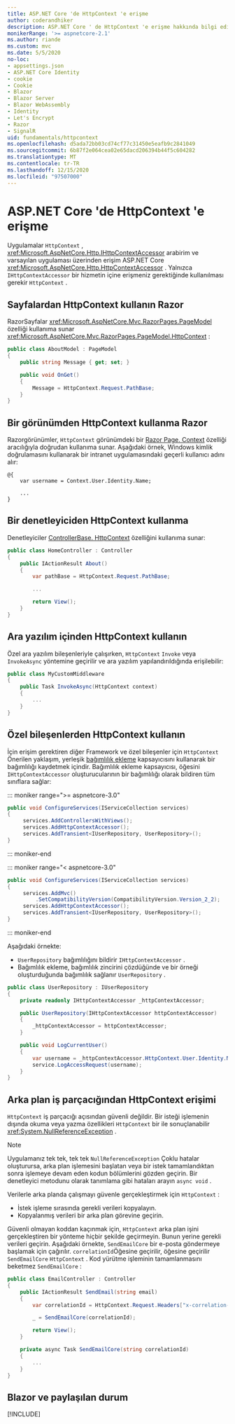 ```yaml
---
title: ASP.NET Core 'de HttpContext 'e erişme
author: coderandhiker
description: ASP.NET Core ' de HttpContext 'e erişme hakkında bilgi edinin.
monikerRange: '>= aspnetcore-2.1'
ms.author: riande
ms.custom: mvc
ms.date: 5/5/2020
no-loc:
- appsettings.json
- ASP.NET Core Identity
- cookie
- Cookie
- Blazor
- Blazor Server
- Blazor WebAssembly
- Identity
- Let's Encrypt
- Razor
- SignalR
uid: fundamentals/httpcontext
ms.openlocfilehash: d5ada72bb03cd74cf77c31450e5eafb9c2841049
ms.sourcegitcommit: 6b87f2e064cea02e65dacd206394b44f5c604282
ms.translationtype: MT
ms.contentlocale: tr-TR
ms.lasthandoff: 12/15/2020
ms.locfileid: "97507000"
---
```

# <a name="access-httpcontext-in-aspnet-core"></a>ASP.NET Core 'de HttpContext 'e erişme

Uygulamalar `HttpContext` , <xref:Microsoft.AspNetCore.Http.IHttpContextAccessor> arabirim ve varsayılan uygulaması üzerinden erişim ASP.NET Core <xref:Microsoft.AspNetCore.Http.HttpContextAccessor> . Yalnızca `IHttpContextAccessor` bir hizmetin içine erişmeniz gerektiğinde kullanılması gerekir `HttpContext` .

## <a name="use-httpcontext-from-no-locrazor-pages"></a>Sayfalardan HttpContext kullanın Razor

RazorSayfalar <xref:Microsoft.AspNetCore.Mvc.RazorPages.PageModel> özelliği kullanıma sunar <xref:Microsoft.AspNetCore.Mvc.RazorPages.PageModel.HttpContext> :

```csharp
public class AboutModel : PageModel
{
    public string Message { get; set; }

    public void OnGet()
    {
        Message = HttpContext.Request.PathBase;
    }
}
```

## <a name="use-httpcontext-from-a-no-locrazor-view"></a>Bir görünümden HttpContext kullanma Razor

Razorgörünümler, `HttpContext` görünümdeki bir [ Razor Page. Context](xref:Microsoft.AspNetCore.Mvc.Razor.RazorPage.Context) özelliği aracılığıyla doğrudan kullanıma sunar. Aşağıdaki örnek, Windows kimlik doğrulamasını kullanarak bir intranet uygulamasındaki geçerli kullanıcı adını alır:

```cshtml
@{
    var username = Context.User.Identity.Name;
    
    ...
}
```

## <a name="use-httpcontext-from-a-controller"></a>Bir denetleyiciden HttpContext kullanma

Denetleyiciler [ControllerBase. HttpContext](xref:Microsoft.AspNetCore.Mvc.ControllerBase.HttpContext) özelliğini kullanıma sunar:

```csharp
public class HomeController : Controller
{
    public IActionResult About()
    {
        var pathBase = HttpContext.Request.PathBase;

        ...

        return View();
    }
}
```

## <a name="use-httpcontext-from-middleware"></a>Ara yazılım içinden HttpContext kullanın

Özel ara yazılım bileşenleriyle çalışırken, `HttpContext` `Invoke` veya `InvokeAsync` yöntemine geçirilir ve ara yazılım yapılandırıldığında erişilebilir:

```csharp
public class MyCustomMiddleware
{
    public Task InvokeAsync(HttpContext context)
    {
        ...
    }
}
```

## <a name="use-httpcontext-from-custom-components"></a>Özel bileşenlerden HttpContext kullanın

İçin erişim gerektiren diğer Framework ve özel bileşenler için `HttpContext` Önerilen yaklaşım, yerleşik [bağımlılık ekleme](xref:fundamentals/dependency-injection) kapsayıcısını kullanarak bir bağımlılığı kaydetmek içindir. Bağımlılık ekleme kapsayıcısı, öğesini `IHttpContextAccessor` oluşturucularının bir bağımlılığı olarak bildiren tüm sınıflara sağlar:

::: moniker range=">= aspnetcore-3.0"

```csharp
public void ConfigureServices(IServiceCollection services)
{
     services.AddControllersWithViews();
     services.AddHttpContextAccessor();
     services.AddTransient<IUserRepository, UserRepository>();
}
```

::: moniker-end

::: moniker range="< aspnetcore-3.0"

```csharp
public void ConfigureServices(IServiceCollection services)
{
     services.AddMvc()
         .SetCompatibilityVersion(CompatibilityVersion.Version_2_2);
     services.AddHttpContextAccessor();
     services.AddTransient<IUserRepository, UserRepository>();
}
```

::: moniker-end

Aşağıdaki örnekte:

* `UserRepository` bağımlılığını bildirir `IHttpContextAccessor` .
* Bağımlılık ekleme, bağımlılık zincirini çözdüğünde ve bir örneği oluşturduğunda bağımlılık sağlanır `UserRepository` .

```csharp
public class UserRepository : IUserRepository
{
    private readonly IHttpContextAccessor _httpContextAccessor;

    public UserRepository(IHttpContextAccessor httpContextAccessor)
    {
        _httpContextAccessor = httpContextAccessor;
    }

    public void LogCurrentUser()
    {
        var username = _httpContextAccessor.HttpContext.User.Identity.Name;
        service.LogAccessRequest(username);
    }
}
```

## <a name="httpcontext-access-from-a-background-thread"></a>Arka plan iş parçacığından HttpContext erişimi

`HttpContext` iş parçacığı açısından güvenli değildir. Bir isteği işlemenin dışında okuma veya yazma özellikleri `HttpContext` bir ile sonuçlanabilir <xref:System.NullReferenceException> .

> [!NOTE]
> Uygulamanız tek tek, tek tek `NullReferenceException` Çoklu hatalar oluşturursa, arka plan işlemesini başlatan veya bir istek tamamlandıktan sonra işlemeye devam eden kodun bölümlerini gözden geçirin. Bir denetleyici metodunu olarak tanımlama gibi hataları arayın `async void` .

Verilerle arka planda çalışmayı güvenle gerçekleştirmek için `HttpContext` :

* İstek işleme sırasında gerekli verileri kopyalayın.
* Kopyalanmış verileri bir arka plan görevine geçirin.

Güvenli olmayan koddan kaçınmak için, `HttpContext` arka plan işini gerçekleştiren bir yönteme hiçbir şekilde geçirmeyin. Bunun yerine gerekli verileri geçirin. Aşağıdaki örnekte, `SendEmailCore` bir e-posta göndermeye başlamak için çağırılır. `correlationId`Öğesine geçirilir, öğesine geçirilir `SendEmailCore` `HttpContext` . Kod yürütme işleminin tamamlanmasını beketmez `SendEmailCore` :

```csharp
public class EmailController : Controller
{
    public IActionResult SendEmail(string email)
    {
        var correlationId = HttpContext.Request.Headers["x-correlation-id"].ToString();

        _ = SendEmailCore(correlationId);

        return View();
    }

    private async Task SendEmailCore(string correlationId)
    {
        ...
    }
}
```

## <a name="no-locblazor-and-shared-state"></a>Blazor ve paylaşılan durum

[!INCLUDE[](~/blazor/includes/security/blazor-shared-state.md)]
